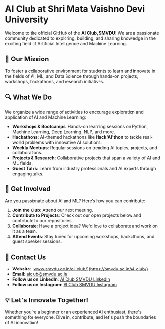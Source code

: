 # **AI Club at Shri Mata Vaishno Devi University**

Welcome to the official GitHub of the **AI Club, SMVDU**! We are a passionate community dedicated to exploring, building, and sharing knowledge in the exciting field of Artificial Intelligence and Machine Learning.

## **🚀 Our Mission**
To foster a collaborative environment for students to learn and innovate in the fields of AI, ML, and Data Science through hands-on projects, workshops, hackathons, and research initiatives.

## **🔍 What We Do**
We organize a wide range of activities to encourage exploration and application of AI and Machine Learning:
- **Workshops & Bootcamps**: Hands-on learning sessions on Python, Machine Learning, Deep Learning, NLP, and more.
- **Hackathons**: AI-themed hackathons like **Hack'AI'thon** to tackle real-world problems with innovative AI solutions.
- **Weekly Meetups**: Regular sessions on trending AI topics, projects, and collaborations.
- **Projects & Research**: Collaborative projects that span a variety of AI and ML fields.
- **Guest Talks**: Learn from industry professionals and AI experts through engaging talks.

## **👥 Get Involved**
Are you passionate about AI and ML? Here’s how you can contribute:
1. **Join the Club**: Attend our next meeting.
2. **Contribute to Projects**: Check out our open projects below and contribute to our repositories.
3. **Collaborate**: Have a project idea? We'd love to collaborate and work on it as a team.
4. **Attend Events**: Stay tuned for upcoming workshops, hackathons, and guest speaker sessions.

## **📢 Contact Us**
- **Website**: [www.smvdu.ac.in/ai-club/](https://smvdu.ac.in/ai-club/)
- **Email**: [aiclub@smvdu.ac.in](mailto:aiclub@smvdu.ac.in)
- **Follow us on LinkedIn**: [AI Club SMVDU LinkedIn](https://www.linkedin.com/company/ai-club-smvdu/)
- **Follow us on Instagram**: [AI Club SMVDU Instagram](https://www.instagram.com/aiclub_smvdu?igsh=MXd6emt3YnZrMnd0ag==)
  
## **💡 Let's Innovate Together!**
Whether you're a beginner or an experienced AI enthusiast, there's something for everyone. Dive in, contribute, and let's push the boundaries of AI innovation!
